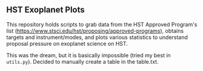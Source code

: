 HST Exoplanet Plots
---------------------

This repository holds scripts to grab data from the HST Approved Program's list (https://www.stsci.edu/hst/proposing/approved-programs), obtains targets and instrument/modes, and plots various statistics to understand proposal pressure on exoplanet science on HST.

This was the dream, but it is basically impossible (tried my best in `utils.py`). Decided to manually create a table in the table.txt.
